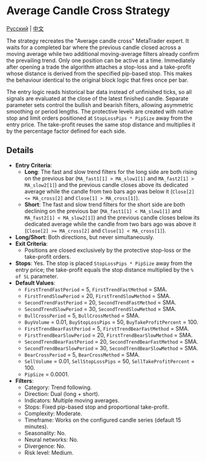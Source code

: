 # Average Candle Cross Strategy
[Русский](README_ru.md) | [中文](README_cn.md)

The strategy recreates the "Average candle cross" MetaTrader expert. It waits for a completed bar where the previous candle closed across a moving average while two additional moving-average filters already confirm the prevailing trend. Only one position can be active at a time. Immediately after opening a trade the algorithm attaches a stop-loss and a take-profit whose distance is derived from the specified pip-based stop. This makes the behaviour identical to the original block logic that fires once per bar.

The entry logic reads historical bar data instead of unfinished ticks, so all signals are evaluated at the close of the latest finished candle. Separate parameter sets control the bullish and bearish filters, allowing asymmetric smoothing or period lengths. The protective levels are created with native stop and limit orders positioned at `StopLossPips * PipSize` away from the entry price. The take-profit reuses the same stop distance and multiplies it by the percentage factor defined for each side.

## Details

- **Entry Criteria**:
  - **Long**: The fast and slow trend filters for the long side are both rising on the previous bar (`MA_fast1[1] > MA_slow1[1]` and `MA_fast2[1] > MA_slow2[1]`) and the previous candle closes above its dedicated average while the candle from two bars ago was below it (`Close[2] <= MA_cross[2]` and `Close[1] > MA_cross[1]`).
  - **Short**: The fast and slow trend filters for the short side are both declining on the previous bar (`MA_fast1[1] < MA_slow1[1]` and `MA_fast2[1] < MA_slow2[1]`) and the previous candle closes below its dedicated average while the candle from two bars ago was above it (`Close[2] >= MA_cross[2]` and `Close[1] < MA_cross[1]`).
- **Long/Short**: Both directions, but never simultaneously.
- **Exit Criteria**:
  - Positions are closed exclusively by the protective stop-loss or the take-profit orders.
- **Stops**: Yes. The stop is placed `StopLossPips * PipSize` away from the entry price; the take-profit equals the stop distance multiplied by the `% of SL` parameter.
- **Default Values**:
  - `FirstTrendFastPeriod` = 5, `FirstTrendFastMethod` = SMA.
  - `FirstTrendSlowPeriod` = 20, `FirstTrendSlowMethod` = SMA.
  - `SecondTrendFastPeriod` = 20, `SecondTrendFastMethod` = SMA.
  - `SecondTrendSlowPeriod` = 30, `SecondTrendSlowMethod` = SMA.
  - `BullCrossPeriod` = 5, `BullCrossMethod` = SMA.
  - `BuyVolume` = 0.01, `BuyStopLossPips` = 50, `BuyTakeProfitPercent` = 100.
  - `FirstTrendBearFastPeriod` = 5, `FirstTrendBearFastMethod` = SMA.
  - `FirstTrendBearSlowPeriod` = 20, `FirstTrendBearSlowMethod` = SMA.
  - `SecondTrendBearFastPeriod` = 20, `SecondTrendBearFastMethod` = SMA.
  - `SecondTrendBearSlowPeriod` = 30, `SecondTrendBearSlowMethod` = SMA.
  - `BearCrossPeriod` = 5, `BearCrossMethod` = SMA.
  - `SellVolume` = 0.01, `SellStopLossPips` = 50, `SellTakeProfitPercent` = 100.
  - `PipSize` = 0.0001.
- **Filters**:
  - Category: Trend following.
  - Direction: Dual (long + short).
  - Indicators: Multiple moving averages.
  - Stops: Fixed pip-based stop and proportional take-profit.
  - Complexity: Moderate.
  - Timeframe: Works on the configured candle series (default 15 minutes).
  - Seasonality: No.
  - Neural networks: No.
  - Divergence: No.
  - Risk level: Medium.
